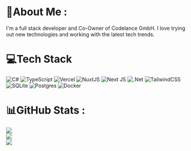 # 💫About Me :
I'm a full stack developer and Co-Owner of Codelance GmbH. I love trying out new technologies and working with the latest tech trends.

# 💻Tech Stack
![C#](https://img.shields.io/badge/c%23-%23239120.svg?style=flat&logo=c-sharp&logoColor=white) ![TypeScript](https://img.shields.io/badge/typescript-%23007ACC.svg?style=flat&logo=typescript&logoColor=white) ![Vercel](https://img.shields.io/badge/vercel-%23000000.svg?style=flat&logo=vercel&logoColor=white) ![NuxtJS](https://img.shields.io/badge/Nuxt-black?style=flat&logo=nuxt.js&logoColor=white) ![Next JS](https://img.shields.io/badge/Next-black?style=flat&logo=next.js&logoColor=white) ![.Net](https://img.shields.io/badge/.NET-5C2D91?style=flat&logo=.net&logoColor=white) ![TailwindCSS](https://img.shields.io/badge/tailwindcss-%2338B2AC.svg?style=flat&logo=tailwind-css&logoColor=white) ![SQLite](https://img.shields.io/badge/sqlite-%2307405e.svg?style=flat&logo=sqlite&logoColor=white) ![Postgres](https://img.shields.io/badge/postgres-%23316192.svg?style=flat&logo=postgresql&logoColor=white) ![Docker](https://img.shields.io/badge/docker-%230db7ed.svg?style=flat&logo=docker&logoColor=white)
# 📊GitHub Stats :
![](https://github-readme-stats.vercel.app/api?username=skyZcoding&theme=vue-dark&hide_border=false&include_all_commits=false&count_private=true)<br/>
![](https://github-readme-streak-stats.herokuapp.com/?user=skyZcoding&theme=vue-dark&hide_border=false)<br/>
![](https://github-readme-stats.vercel.app/api/top-langs/?username=skyZcoding&theme=vue-dark&hide_border=false&include_all_commits=false&count_private=true)

